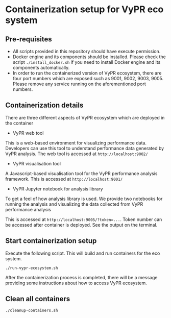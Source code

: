 # Containerization setup for VyPR eco system

## Pre-requisites
- All scripts provided in this repository should have execute permission.
- Docker engine and its components should be installed. Please check the script `./install_docker.sh` if you need to install Docker engine and its components automatically.
- In order to run the containerized version of VyPR ecosystem, there are four port numbers which are exposed such as 9001, 9002, 9003, 9005. Please remove any service running on the aforementioned port numbers.


## Containerization details

There are three different aspects of VyPR ecosystem which are deployed in the container

- VyPR web tool

This is a web-based environment for visualizing performance data. Developers can use this tool to understand performance data generated by VyPR analysis. The web tool is accessed at `http://localhost:9002/`

- VyPR visualisation tool

A Javascript-based visualisation tool for the VyPR performance analysis framework. This is accessed at `http://localhost:9001/`

- VyPR Jupyter notebook for analysis library

To get a feel of how analysis library is used. We provide two notebooks for running the analysis and visualizing the data collected from VyPR performance analysis

This is accessed at `http://localhost:9005/?token=...`. Token number can be accessed after container is deployed. See the output on the terminal.



## Start containerization setup
Execute the following script. This will build and run containers for the eco system.
```
./run-vypr-ecosystem.sh
```
After the containerization process is completed, there will be a message providing some instructions about how to access VyPR ecosystem.


## Clean all containers
```
./cleanup-containers.sh
```
